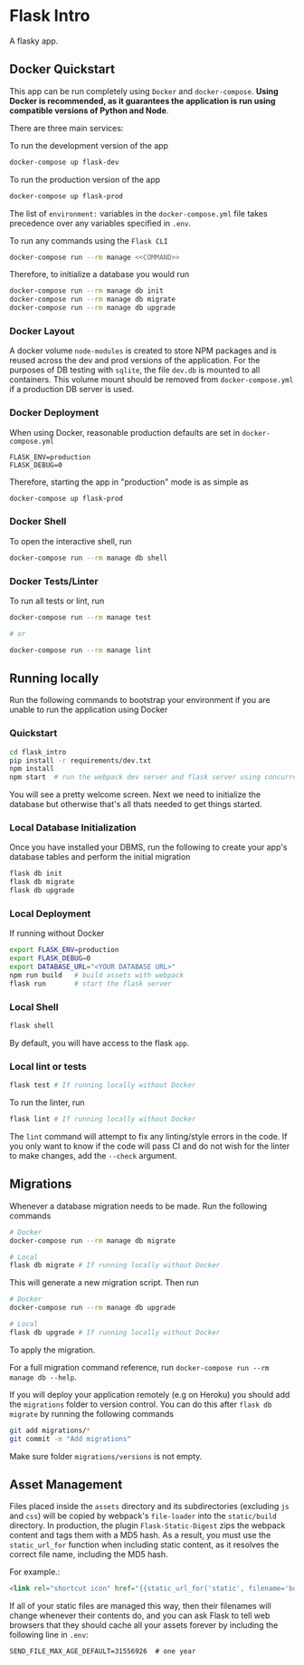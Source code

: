 # Flask Intro

A flasky app.

## Docker Quickstart

This app can be run completely using `Docker` and `docker-compose`. **Using
Docker is recommended, as it guarantees the application is run using compatible
versions of Python and Node**.

There are three main services:

To run the development version of the app

```bash
docker-compose up flask-dev
```

To run the production version of the app

```bash
docker-compose up flask-prod
```

The list of `environment:` variables in the `docker-compose.yml` file takes
precedence over any variables specified in `.env`.

To run any commands using the `Flask CLI`

```bash
docker-compose run --rm manage <<COMMAND>>
```

Therefore, to initialize a database you would run

```bash
docker-compose run --rm manage db init
docker-compose run --rm manage db migrate
docker-compose run --rm manage db upgrade
```

### Docker Layout

A docker volume `node-modules` is created to store NPM packages and is reused
across the dev and prod versions of the application. For the purposes of DB
testing with `sqlite`, the file `dev.db` is mounted to all containers. This
volume mount should be removed from `docker-compose.yml` if a production DB
server is used.

### Docker Deployment

When using Docker, reasonable production defaults are set in `docker-compose.yml`

```text
FLASK_ENV=production
FLASK_DEBUG=0
```

Therefore, starting the app in "production" mode is as simple as

```bash
docker-compose up flask-prod
```

### Docker Shell

To open the interactive shell, run

```bash
docker-compose run --rm manage db shell
```

### Docker Tests/Linter

To run all tests or lint, run

```bash
docker-compose run --rm manage test

# or

docker-compose run --rm manage lint
```


## Running locally

Run the following commands to bootstrap your environment if you are unable to
run the application using Docker

### Quickstart

```bash
cd flask_intro
pip install -r requirements/dev.txt
npm install
npm start  # run the webpack dev server and flask server using concurrently
```

You will see a pretty welcome screen.
Next we need to initialize the database but otherwise that's all thats needed
to get things started.

### Local Database Initialization

Once you have installed your DBMS, run the following to create your app's
database tables and perform the initial migration

```bash
flask db init
flask db migrate
flask db upgrade
```

### Local Deployment

If running without Docker

```bash
export FLASK_ENV=production
export FLASK_DEBUG=0
export DATABASE_URL="<YOUR DATABASE URL>"
npm run build   # build assets with webpack
flask run       # start the flask server
```

### Local Shell

```bash
flask shell
```

By default, you will have access to the flask `app`.

### Local lint or tests

```bash
flask test # If running locally without Docker
```

To run the linter, run

```bash
flask lint # If running locally without Docker
```

The `lint` command will attempt to fix any linting/style errors in the code. If
you only want to know if the code will pass CI and do not wish for the linter
to make changes, add the `--check` argument.

## Migrations

Whenever a database migration needs to be made. Run the following commands

```bash
# Docker
docker-compose run --rm manage db migrate

# Local
flask db migrate # If running locally without Docker
```

This will generate a new migration script. Then run

```bash
# Docker
docker-compose run --rm manage db upgrade

# Local
flask db upgrade # If running locally without Docker
```

To apply the migration.

For a full migration command reference, run `docker-compose run --rm manage db --help`.

If you will deploy your application remotely (e.g on Heroku) you should add the
`migrations` folder to version control.
You can do this after `flask db migrate` by running the following commands

```bash
git add migrations/*
git commit -m "Add migrations"
```

Make sure folder `migrations/versions` is not empty.

## Asset Management

Files placed inside the `assets` directory and its subdirectories (excluding
`js` and `css`) will be copied by webpack's `file-loader` into the
`static/build` directory. In production, the plugin `Flask-Static-Digest` zips
the webpack content and tags them with a MD5 hash. As a result, you must use
the `static_url_for` function when including static content,
as it resolves the correct file name, including the MD5 hash.

For example.:

```html
<link rel="shortcut icon" href="{{static_url_for('static', filename='build/img/favicon.ico') }}">
```

If all of your static files are managed this way, then their filenames will
change whenever their contents do, and you can ask Flask to tell web browsers
that they should cache all your assets forever by including the following line
in ``.env``:

```shell
SEND_FILE_MAX_AGE_DEFAULT=31556926  # one year
```
